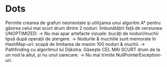 # Dots
Permite crearea de grafuri neorientate și utilizarea unui algoritm A* pentru găsirea celui mai scurt drum dintre 2 noduri.
Îmbunătățiri față de versiunea UNOPTIMIZED:
  -> Nu mai apar artefacte vizuale: bucăți de noduri/muchii lipsă după operații de ștergere.
  -> Nodurile & muchiile sunt memorate în HashMap-uri: scapă de limitarea de maxim 100 noduri & muchii.
  -> Pathfinding cu algoritmul lui Dijkstra: Găsește CEL MAI SCURT drum de la un nod la altul, și nu unul oarecare.
  -> Nu mai trimite NullPointerException-uri.
